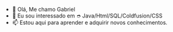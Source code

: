 - 👋 Olá, Me chamo Gabriel
- 👀 Eu sou interessado em ➮ Java/Html/SQL/Coldfusion/CSS
- 📫 Estou aqui para aprender e adquirir novos conhecimentos.

<!---
bieltrinker/bieltrinker is a ✨ special ✨ repository because its `README.md` (this file) appears on your GitHub profile.
You can click the Preview link to take a look at your changes.
--->
